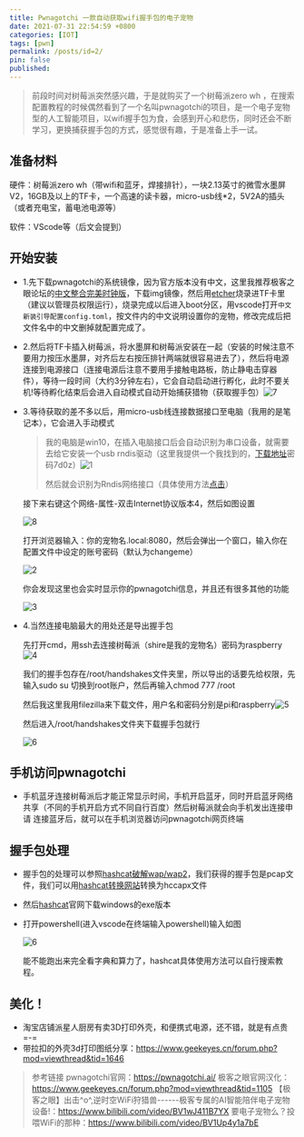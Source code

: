 ```yaml
---
title: Pwnagotchi 一款自动获取wifi握手包的电子宠物
date: 2021-07-31 22:54:59 +0800
categories: [IOT]
tags: [pwn]
permalink: /posts/id=2/
pin: false
published:
---
```

> 前段时间对树莓派突然感兴趣，于是就购买了一个树莓派zero wh ，在搜索配置教程的时候偶然看到了一个名叫pwnagotchi的项目，是一个电子宠物型的人工智能项目，以wifi握手包为食，会感到开心和悲伤，同时还会不断学习，更换捕获握手包的方式，感觉很有趣，于是准备上手一试。

## 准备材料

硬件：树莓派zero wh（带wifi和蓝牙，焊接排针），一块2.13英寸的微雪水墨屏V2，16GB及以上的TF卡，一个高速的读卡器，micro-usb线*2，5V2A的插头（或者充电宝，蓄电池电源等）

软件：VScode等（后文会提到）

## 开始安装

+ 1.先下载pwnagotchi的系统镜像，因为官方版本没有中文，这里我推荐极客之眼论坛的[中文整合完美时钟版](https://www.geekeyes.cn/forum.php?mod=viewthread&tid=1783)，下载img镜像，然后用[etcher](https://www.balena.io/etcher/)烧录进TF卡里（建议以管理员权限运行），烧录完成以后进入boot分区，用vscode打开`中文新装引导配置config.toml`，按文件内的中文说明设置你的宠物，修改完成后把文件名中的中文删掉就配置完成了。

+ 2.然后将TF卡插入树莓派，将水墨屏和树莓派安装在一起（安装的时候注意不要用力按压水墨屏，对齐后左右按压排针两端就很容易进去了），然后将电源连接到电源接口（连接电源后注意不要用手接触电路板，防止静电击穿器件），等待一段时间（大约3分钟左右），它会自动启动进行孵化，此时不要关机!等待孵化结束后会进入自动模式自动开始捕获猎物（获取握手包）![7](https://e4l4pic.oss-cn-beijing.aliyuncs.com/img/a6d394231e6fe.jpg)

+ 3.等待获取的差不多以后，用micro-usb线连接数据接口至电脑（我用的是笔记本），它会进入手动模式

  > 我的电脑是win10，在插入电脑接口后会自动识别为串口设备，就需要去给它安装一个usb rndis驱动（这里我提供一个我找到的，[下载地址](https://wws.lanzous.com/iXjElmh7bhe)密码7d0z）![1](https://e4l4pic.oss-cn-beijing.aliyuncs.com/img/4aca0738e0513.png)
  >
  > 然后就会识别为Rndis网络接口（具体使用方法[点击](https://blog.csdn.net/vivian_ll/article/details/78261663?utm_medium=distribute.pc_relevant.none-task-blog-baidujs_baidulandingword-6&spm=1001.2101.3001.4242)）

  接下来右键这个网络-属性-双击Internet协议版本4，然后如图设置

  ![8](https://e4l4pic.oss-cn-beijing.aliyuncs.com/img/290f9813dc1e6.png)

  打开浏览器输入：你的宠物名.local:8080，然后会弹出一个窗口，输入你在配置文件中设定的账号密码（默认为changeme）

  ![2](https://e4l4pic.oss-cn-beijing.aliyuncs.com/img/77ce937175f05.png)

  你会发现这里也会实时显示你的pwnagotchi信息，并且还有很多其他的功能

  ![3](https://e4l4pic.oss-cn-beijing.aliyuncs.com/img/a23f2f9b475e9.png)

+ 4.当然连接电脑最大的用处还是导出握手包

  先打开cmd，用ssh去连接树莓派（shire是我的宠物名）密码为raspberry![4](https://e4l4pic.oss-cn-beijing.aliyuncs.com/img/3a984a3a72d60.png)

  我们的握手包存在/root/handshakes文件夹里，所以导出的话要先给权限，先输入sudo su 切换到root账户，然后再输入chmod 777 /root

  然后我这里我用filezilla来下载文件，用户名和密码分别是pi和raspberry![5](https://e4l4pic.oss-cn-beijing.aliyuncs.com/img/a13674caa67f3.png)

  然后进入/root/handshakes文件夹下载握手包就行

  ![6](https://e4l4pic.oss-cn-beijing.aliyuncs.com/img/770a3cda43d18.png)

## 手机访问pwnagotchi

+ 手机蓝牙连接树莓派后才能正常显示时间，手机开启蓝牙，同时开启蓝牙网络共享（不同的手机开启方式不同自行百度）然后树莓派就会向手机发出连接申请
  连接蓝牙后，就可以在手机浏览器访问pwnagotchi网页终端

## 握手包处理

+ 握手包的处理可以参照[hashcat破解wap/wap2](https://hashcat.net/wiki/doku.php?id=cracking_wpawpa2)，我们获得的握手包是pcap文件，我们可以用[hashcat转换网站](https://hashcat.net/cap2hccapx/)转换为hccapx文件
+ 然后[hashcat](https://hashcat.net/hashcat/)官网下载windows的exe版本
+ 打开powershell(进入vscode在终端输入powershell)输入如图
  
  ![6](https://e4l4pic.oss-cn-beijing.aliyuncs.com/img/f5aee89f27db2.png)

  能不能跑出来完全看字典和算力了，hashcat具体使用方法可以自行搜索教程。

## 美化！

+ 淘宝店铺派星人厨房有卖3D打印外壳，和便携式电源，还不错，就是有点贵=-=
+ 带拉扣的外壳3d打印图纸分享：https://www.geekeyes.cn/forum.php?mod=viewthread&tid=1646

> 参考链接
> pwnagotchi官网：https://pwnagotchi.ai/
> 极客之眼官网汉化：https://www.geekeyes.cn/forum.php?mod=viewthread&tid=1105
> 【极客之眼】出击^o^,逆时空WiFi狩猎兽------极客专属的AI智能陪伴电子宠物设备!：https://www.bilibili.com/video/BV1wJ411B7YX
> 要电子宠物么？投喂WiFi的那种：https://www.bilibili.com/video/BV1Up4y1a7bE













